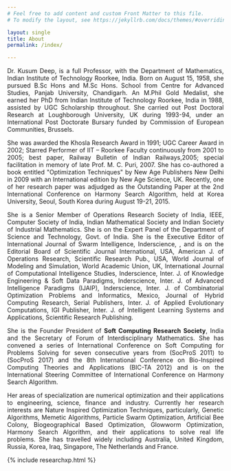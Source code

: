 ```yaml
---
# Feel free to add content and custom Front Matter to this file.
# To modify the layout, see https://jekyllrb.com/docs/themes/#overriding-theme-defaults

layout: single
title: About
permalink: /index/

---
```

<p id="in" style="text-align: justify;">
	Dr. Kusum Deep, is a full Professor, with the Department of Mathematics, Indian Institute of Technology Roorkee, India. Born on August 15, 1958, she pursued B.Sc Hons and M.Sc Hons. School from Centre for Advanced Studies, Panjab University, Chandigarh. An M.Phil Gold Medalist, she earned her PhD from Indian Institute of Technology Roorkee, India in 1988, assisted by UGC Scholarship throughout. She carried out Post Doctoral Research at Loughborough University, UK during 1993-94, under an International Post Doctorate Bursary funded by Commission of European Communities, Brussels. 
</p>
<p id="in" style="text-align: justify;">
	She was awarded the Khosla Research Award in 1991; UGC Career Award in 2002; Starred Performer of IIT – Roorkee Faculty continuously from 2001 to 2005; best paper, Railway Bulletin of Indian Railways,2005; special facilitation in memory of late Prof. M. C. Puri, 2007. She has co-authored a book entitled "Optimization Techniques" by New Age Publishers New Delhi in 2009 with an International edition by New Age Science, UK. Recently, one of her research paper was adjudged as the Outstanding Paper at the 2nd International Conference on Harmony Search Algorithm, held at Korea University, Seoul, South Korea during August 19-21, 2015. 
</p>
<p id="in" style="text-align: justify;">
	She is a Senior Member of Operations Research Society of India, IEEE, Computer Society of India, Indian Mathematical Society and Indian Society of Industrial Mathematics. She is on the Expert Panel of the Department of Science and Technology, Govt. of India.  She is the Executive Editor of International Journal of Swarm Intelligence, Inderscience, , and is on the Editorial Board of Scientific Journal International, USA, American J. of Operations Research, Scientific Research Pub., USA, World Journal of Modeling and Simulation, World Academic Union, UK, International Journal of Computational Intelligence Studies, Inderscience, Inter. J. of Knowledge Engineering & Soft Data Paradigms, Inderscience, Inter. J. of Advanced Intelligence Paradigms  (IJAIP), Inderscience, Inter. J. of Combinatorial Optimization Problems and Informatics, Mexico, Journal of Hybrid Computing Research, Serial Publishers, Inter. J. of Applied Evolutionary Computations,  IGI Publisher, Inter. J. of Intelligent Learning Systems and Applications, Scientific Research Publishing. 
</p>
<p id="in" style="text-align: justify;">
	She is the Founder President of <a href="/scrs/" style="text-decoration: none; "><b>Soft Computing Research Society</b></a>, India and the Secretary of Forum of Interdisciplinary Mathematics. She has convened a series of International Conference on Soft Computing for Problems Solving for seven consecutive years from (SocProS 2011) to (SocProS 2017) and the 8th International Conference on Bio-Inspired Computing Theories and Applications (BIC-TA 2012) and is on the International Steering Committee of International Conference on Harmony Search Algorithm.
</p>
<p id="in" style="text-align: justify;">
	Her areas of specialization are numerical optimization and their applications to engineering, science, finance and industry. Currently her research interests are Nature Inspired Optimization Techniques, particularly, Genetic Algorithms, Memetic Algorithms, Particle Swarm Optimization, Artificial Bee Colony, Biogeographical Based Optimization, Glowworm Optimization, Harmony Search Algorithm, and their applications to solve real life problems. She has travelled widely including Australia, United Kingdom, Russia, Korea, Iraq, Singapore, The Netherlands and France.
</p>

{% include researchxp.html   %}